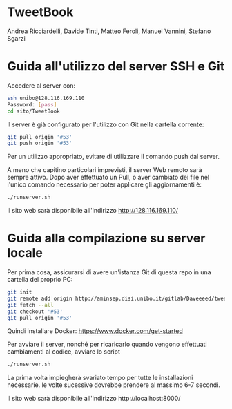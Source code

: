 # TweetBook

Andrea Ricciardelli, Davide Tinti, Matteo Feroli, Manuel Vannini, Stefano Sgarzi

# Guida all'utilizzo del server SSH e Git
Accedere al server con:
```bash
ssh unibo@128.116.169.110
Password: [pass]
cd sito/TweetBook
```

Il server è già configurato per l'utilizzo con Git nella cartella corrente:
```bash
git pull origin '#53'
git push origin '#53'
```

Per un utilizzo appropriato, evitare di utilizzare il comando push dal server.

A meno che capitino particolari imprevisti, il server Web remoto sarà sempre attivo.
Dopo aver effettuato un Pull, o aver cambiato dei file nel l'unico comando necessario per poter applicare gli aggiornamenti è:
```bash
./runserver.sh
```

Il sito web sarà disponibile all'indirizzo http://128.116.169.110/

# Guida alla compilazione su server locale
Per prima cosa, assicurarsi di avere un'istanza Git di questa repo in una cartella del proprio PC:
```bash
git init 
git remote add origin http://aminsep.disi.unibo.it/gitlab/Daveeeed/tweetbook.git
git fetch --all
git checkout '#53'
git pull origin '#53'
```

Quindi installare Docker: https://www.docker.com/get-started

Per avviare il server, nonché per ricaricarlo quando vengono effettuati cambiamenti al codice, avviare lo script
```bash
./runserver.sh
```
La prima volta impiegherà svariato tempo per tutte le installazioni necessarie. le volte sucessive dovrebbe prendere al massimo 6-7 secondi.

Il sito web sarà disponibile all'indirizzo http://localhost:8000/